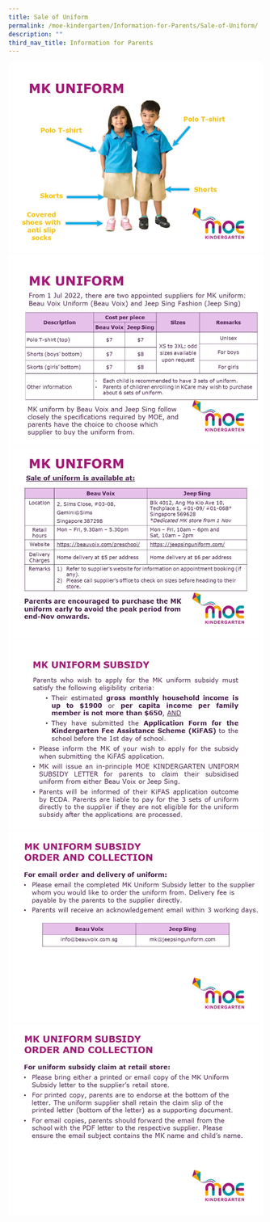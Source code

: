 ```yaml
---
title: Sale of Uniform
permalink: /moe-kindergarten/Information-for-Parents/Sale-of-Uniform/
description: ""
third_nav_title: Information for Parents
---
```

![](/images/MK/MK%20Uniform%20(1).jpg)
![](/images/MK/MK%20Uniform%20(2).jpg)
![](/images/MK/MK%20Uniform%20(3).jpg)
![](/images/MK/MK%20Uniform%20(4).jpg)
![](/images/MK/MK%20Uniform%20(5).jpg)
![](/images/MK/MK%20Uniform%20(6).jpg)